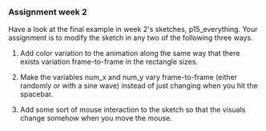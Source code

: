 ### Assignment week 2

Have a look at the final example in week 2's sketches, p15_everything.  Your assignment is to modify the sketch in any two of the following three ways.

1) Add color variation to the animation along the same way that there exists variation frame-to-frame in the rectangle sizes.

2) Make the variables num_x and num_y vary frame-to-frame (either randomly or with a sine wave) instead of just changing when you hit the spacebar.

3) Add some sort of mouse interaction to the sketch so that the visuals change somehow when you move the mouse.